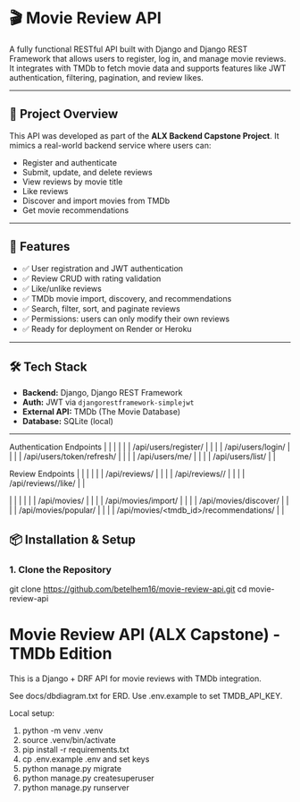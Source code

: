 # 🎬 Movie Review API

A fully functional RESTful API built with Django and Django REST Framework that allows users to register, log in, and manage movie reviews. It integrates with TMDb to fetch movie data and supports features like JWT authentication, filtering, pagination, and review likes.

---

## 🚀 Project Overview

This API was developed as part of the **ALX Backend Capstone Project**. It mimics a real-world backend service where users can:

- Register and authenticate
- Submit, update, and delete reviews
- View reviews by movie title
- Like reviews
- Discover and import movies from TMDb
- Get movie recommendations

---

## 🧩 Features

- ✅ User registration and JWT authentication
- ✅ Review CRUD with rating validation
- ✅ Like/unlike reviews
- ✅ TMDb movie import, discovery, and recommendations
- ✅ Search, filter, sort, and paginate reviews
- ✅ Permissions: users can only modify their own reviews
- ✅ Ready for deployment on Render or Heroku

---

## 🛠️ Tech Stack

- **Backend:** Django, Django REST Framework
- **Auth:** JWT via `djangorestframework-simplejwt`
- **External API:** TMDb (The Movie Database)
- **Database:** SQLite (local)


---

Authentication Endpoints
|  |  |  | 
|  | /api/users/register/ |  | 
|  | /api/users/login/ |  | 
|  | /api/users/token/refresh/ |  | 
|  | /api/users/me/ |  | 
|  | /api/users/list/ |  | 



Review Endpoints
|  |  |  | 
|  | /api/reviews/ |  | 
|  | /api/reviews/<id>/ |  | 
|  | /api/reviews/<id>/like/ |  | 




|  |  |  | 
|  | /api/movies/ |  | 
|  | /api/movies/import/ |  | 
|  | /api/movies/discover/ |  | 
|  | /api/movies/popular/ |  | 
|  | /api/movies/<tmdb_id>/recommendations/ |  | 







## 📦 Installation & Setup

### 1. Clone the Repository


git clone https://github.com/betelhem16/movie-review-api.git
cd movie-review-api
# Movie Review API (ALX Capstone) - TMDb Edition

This is a Django + DRF API for movie reviews with TMDb integration.

See docs/dbdiagram.txt for ERD. Use .env.example to set TMDB_API_KEY.

Local setup:
1. python -m venv .venv
2. source .venv/bin/activate
3. pip install -r requirements.txt
4. cp .env.example .env and set keys
5. python manage.py migrate
6. python manage.py createsuperuser
7. python manage.py runserver


